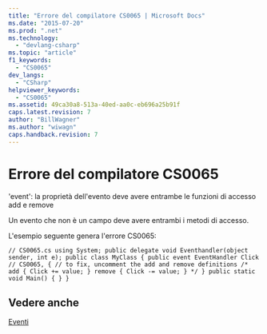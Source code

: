```yaml
---
title: "Errore del compilatore CS0065 | Microsoft Docs"
ms.date: "2015-07-20"
ms.prod: ".net"
ms.technology: 
  - "devlang-csharp"
ms.topic: "article"
f1_keywords: 
  - "CS0065"
dev_langs: 
  - "CSharp"
helpviewer_keywords: 
  - "CS0065"
ms.assetid: 49ca30a8-513a-40ed-aa0c-eb696a25b91f
caps.latest.revision: 7
author: "BillWagner"
ms.author: "wiwagn"
caps.handback.revision: 7
---
```

# Errore del compilatore CS0065
'event': la proprietà dell'evento deve avere entrambe le funzioni di accesso add e remove  
  
 Un evento che non è un campo deve avere entrambi i metodi di accesso.  
  
 L'esempio seguente genera l'errore CS0065:  
  
```  
// CS0065.cs using System; public delegate void Eventhandler(object sender, int e); public class MyClass { public event EventHandler Click   // CS0065, { // to fix, uncomment the add and remove definitions /* add { Click += value; } remove { Click -= value; } */ } public static void Main() { } }  
```  
  
## Vedere anche  
 [Eventi](../../csharp/programming-guide/events/index.md)